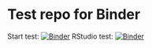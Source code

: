 # Test repo for Binder

Start test: [![Binder](https://mybinder.org/badge_logo.svg)](https://mybinder.org/v2/gh/Hobbeist/binder-test/HEAD)
RStudio test: [![Binder](https://mybinder.org/badge_logo.svg)](https://mybinder.org/v2/gh/Hobbeist/binder-test/HEAD?urlpath=rstudio)
